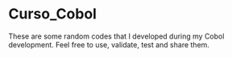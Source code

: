 # Curso_Cobol
These are some random codes that I developed during my Cobol development. Feel free to use, validate, test and share them.
